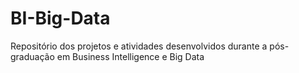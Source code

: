 # BI-Big-Data
Repositório dos projetos e atividades desenvolvidos durante a pós-graduação em Business Intelligence e Big Data
